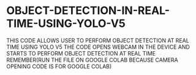 # OBJECT-DETECTION-IN-REAL-TIME-USING-YOLO-V5
THIS CODE ALLOWS USER TO PERFORM OBJECT DETECTION AT REAL TIME USING YOLO V5
THE CODE OPENS WEBCAM IN THE DEVICE AND STARTS TO PERFORM OBJECT DETECTION AT REAL TIME
REMEMBER(RUN THE FILE ON GOOGLE COLAB BECAUSE CAMERA OPENING CODE IS FOR GOOGLE COLAB)
